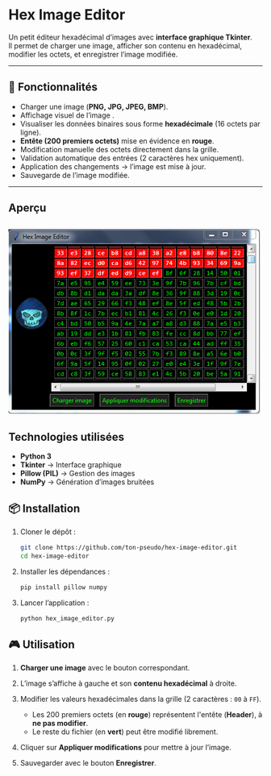 ﻿
#  Hex Image Editor

Un petit éditeur hexadécimal d’images avec **interface graphique Tkinter**.  
Il permet de charger une image, afficher son contenu en hexadécimal, modifier les octets, et enregistrer l’image modifiée.

---

## 🚀 Fonctionnalités

- Charger une image (**PNG, JPG, JPEG, BMP**).
- Affichage visuel de l’image .
- Visualiser les données binaires sous forme **hexadécimale** (16 octets par ligne).
- **Entête (200 premiers octets)** mise en évidence en **rouge**.
- Modification manuelle des octets directement dans la grille.
- Validation automatique des entrées (2 caractères hex uniquement).
- Application des changements → l’image est mise à jour.
- Sauvegarde de l’image modifiée.

---
##  Aperçu
![Capture d'écran du projet](heximgeditor.PNG)
---
## Technologies utilisées

- **Python 3**
- **Tkinter** → Interface graphique
- **Pillow (PIL)** → Gestion des images
- **NumPy** → Génération d’images bruitées


## 📦 Installation

1. Cloner le dépôt :
   ```bash
   git clone https://github.com/ton-pseudo/hex-image-editor.git
   cd hex-image-editor
   ```
2. Installer les dépendances :
   ```bash
   pip install pillow numpy
   ```
3. Lancer l’application :
   ```bash
   python hex_image_editor.py
   ```



## 🎮 Utilisation

1. **Charger une image** avec le bouton correspondant.

2. L’image s’affiche à gauche et son **contenu hexadécimal** à droite.

3. Modifier les valeurs hexadécimales dans la grille (2 caractères : `00` à `FF`).

   - Les 200 premiers octets (en **rouge**) représentent l'entête (**Header**), à **ne pas modifier**.
   - Le reste du fichier (en **vert**) peut être modifié librement.

1. Cliquer sur **Appliquer modifications** pour mettre à jour l’image.

2. Sauvegarder avec le bouton **Enregistrer**.
